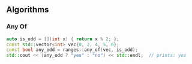 ## Algorithms

### Any Of

```cpp
auto is_odd = [](int x) { return x % 2; };
const std::vector<int> vec{0, 2, 4, 5, 6};
const bool any_odd = ranges::any_of(vec, is_odd);
std::cout << (any_odd ? "yes" : "no") << std::endl;  // prints: yes
```
